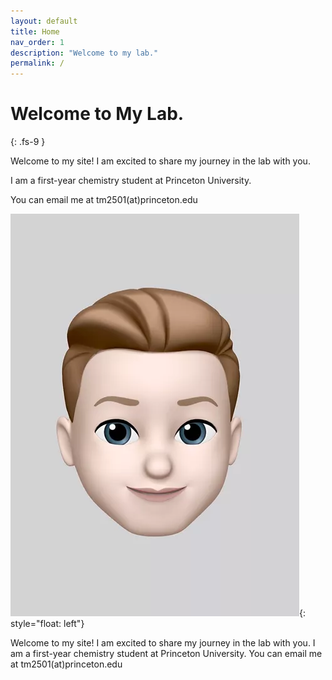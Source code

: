 ```yaml
---
layout: default
title: Home
nav_order: 1
description: "Welcome to my lab."
permalink: /
---
```


# Welcome to My Lab.
{: .fs-9 }

Welcome to my site! I am excited to share my journey in the lab with you.

I am a first-year chemistry student at Princeton University.

You can email me at tm2501(at)princeton.edu


![image](/assets/images/profile.webp){: style="float: left"}

Welcome to my site! I am excited to share my journey in the lab with you. I am a first-year chemistry student at Princeton University. You can email me at tm2501(at)princeton.edu
